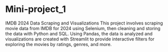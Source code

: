 # Mini-project_1
IMDB 2024 Data Scraping and Visualizations
This project involves scraping movie data from IMDB for 2024 using Selenium, then cleaning and storing the data with Python and SQL. Using Pandas, the data is analyzed and visualizations are created with Streamlit to provide interactive filters for exploring the movies by ratings, genres, and more.
